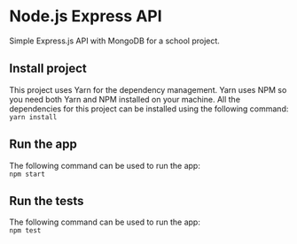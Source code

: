 # Node.js Express API

Simple Express.js API with MongoDB for a school project.

## Install project
This project uses Yarn for the dependency management. Yarn uses NPM so you need both Yarn and NPM installed on your machine.
All the dependencies for this project can be installed using the following command:  
`yarn install`

## Run the app
The following command can be used to run the app:  
`npm start`

## Run the tests
The following command can be used to run the app:  
`npm test`
